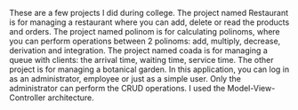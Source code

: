 These are a few projects I did during college. 
The project named Restaurant is for managing a restaurant where you can add, delete or read the products and orders.
The project named polinom is for calculating polinoms, where you can perform operations between 2 polinoms: add, multiply, decrease, derivation and integration.
The project named coada is for managing a queue with clients: the arrival time, waiting time, service time.
The other project is for managing a botanical garden. In this application, you can log in as an administrator, employee or just as a simple user. Only the administrator
can perform the CRUD operations. I used the Model-View-Controller architecture.
